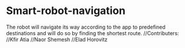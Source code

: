 # Smart-robot-navigation
The robot will navigate its way according to the app to predefined destinations and will do so by finding the shortest route.
//Contributers:
//Kfir Atia
//Naor Shemesh
//Elad Horovitz
